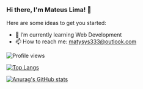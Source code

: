 ### Hi there, I'm Mateus Lima! 👋

Here are some ideas to get you started:

- 🌱 I’m currently learning Web Development
- 📫 How to reach me: matysys333@outlook.com

![Profile views](https://gpvc.arturio.dev/Matysys)

[![Top Langs](https://github-readme-stats.vercel.app/api/top-langs/?username=Matysys&show_icons=true&theme=radical)](https://github.com/anuraghazra/github-readme-stats)

[![Anurag's GitHub stats](https://github-readme-stats.vercel.app/api?username=Matysys&show_icons=true&theme=radical)](https://github.com/anuraghazra/github-readme-stats)
